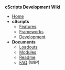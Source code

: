 **cScripts Development Wiki**
* [Home](https://github.com/7Cav/cScripts/wiki)
* **cScripts** 
   * [Features](Features)
   * [Frameworks](Frameworks)
   * [Development](Development)
* **Documents**
  * [Loadouts](Player-Loadouts)
  * [Modules](7Cav-Modules)
  * [Readme](https://github.com/7Cav/cScripts/blob/master/README.md)
  * [FAQ](FAQ) (WIP)
